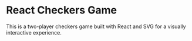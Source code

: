 # React Checkers Game

This is a two-player checkers game built with React and SVG for a visually interactive experience.
